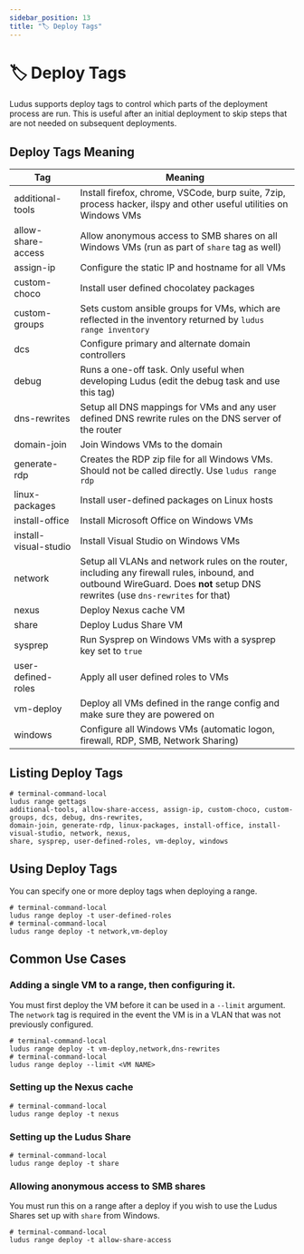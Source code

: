 ```yaml
---
sidebar_position: 13
title: "🏷️ Deploy Tags"
---
```


# 🏷️ Deploy Tags

Ludus supports deploy tags to control which parts of the deployment process are run.
This is useful after an initial deployment to skip steps that are not needed on subsequent deployments.


## Deploy Tags Meaning

| Tag | Meaning |
| --- | --- |
| additional-tools | Install firefox, chrome, VSCode, burp suite, 7zip, process hacker, ilspy and other useful utilities on Windows VMs |
| allow-share-access | Allow anonymous access to SMB shares on all Windows VMs (run as part of `share` tag as well)|
| assign-ip | Configure the static IP and hostname for all VMs |
| custom-choco | Install user defined chocolatey packages |
| custom-groups | Sets custom ansible groups for VMs, which are reflected in the inventory returned by `ludus range inventory` |
| dcs | Configure primary and alternate domain controllers |
| debug | Runs a one-off task. Only useful when developing Ludus (edit the debug task and use this tag) |
| dns-rewrites | Setup all DNS mappings for VMs and any user defined DNS rewrite rules on the DNS server of the router |
| domain-join | Join Windows VMs to the domain |
| generate-rdp | Creates the RDP zip file for all Windows VMs. Should not be called directly. Use `ludus range rdp` |
| linux-packages | Install user-defined packages on Linux hosts |
| install-office | Install Microsoft Office on Windows VMs |
| install-visual-studio | Install Visual Studio on Windows VMs |
| network | Setup all VLANs and network rules on the router, including any firewall rules, inbound, and outbound WireGuard. Does **not** setup DNS rewrites (use `dns-rewrites` for that) |
| nexus | Deploy Nexus cache VM |
| share | Deploy Ludus Share VM |
| sysprep | Run Sysprep on Windows VMs with a sysprep key set to `true` |
| user-defined-roles | Apply all user defined roles to VMs |
| vm-deploy | Deploy all VMs defined in the range config and make sure they are powered on |
| windows | Configure all Windows VMs (automatic logon, firewall, RDP, SMB, Network Sharing) |

## Listing Deploy Tags

```shell-session
# terminal-command-local
ludus range gettags
additional-tools, allow-share-access, assign-ip, custom-choco, custom-groups, dcs, debug, dns-rewrites,
domain-join, generate-rdp, linux-packages, install-office, install-visual-studio, network, nexus,
share, sysprep, user-defined-roles, vm-deploy, windows
```

## Using Deploy Tags

You can specify one or more deploy tags when deploying a range.

```shell-session
# terminal-command-local
ludus range deploy -t user-defined-roles
# terminal-command-local
ludus range deploy -t network,vm-deploy
```

## Common Use Cases

### Adding a single VM to a range, then configuring it.

You must first deploy the VM before it can be used in a `--limit` argument.
The `network` tag is required in the event the VM is in a VLAN that was not previously configured.

```shell-session
# terminal-command-local
ludus range deploy -t vm-deploy,network,dns-rewrites
# terminal-command-local
ludus range deploy --limit <VM NAME>
```

### Setting up the Nexus cache

```shell-session
# terminal-command-local
ludus range deploy -t nexus
``` 

### Setting up the Ludus Share

```shell-session
# terminal-command-local
ludus range deploy -t share
```

### Allowing anonymous access to SMB shares

You must run this on a range after a deploy if you wish to use the Ludus Shares set up with `share` from Windows.

```shell-session
# terminal-command-local
ludus range deploy -t allow-share-access
```
